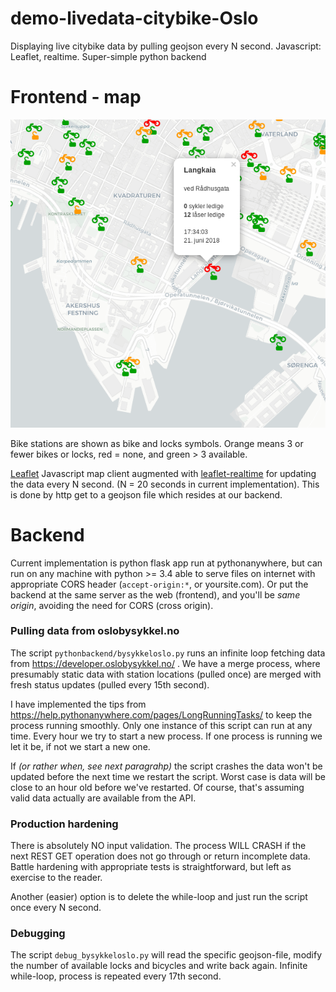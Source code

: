 # demo-livedata-citybike-Oslo
Displaying live citybike data by pulling geojson every N second. Javascript: Leaflet, realtime. Super-simple python backend  

# Frontend - map

![Realtime Oslo citybike map](./figures/leaflet_realtime_citybike_map.png "Citybike map")

Bike stations are shown as bike and locks symbols. Orange means 3 or fewer bikes or locks, red = none, and green > 3 available.

[Leaflet](https://leafletjs.com/) Javascript map client augmented with [leaflet-realtime](https://github.com/perliedman/leaflet-realtime) for updating the data every N second. (N = 20 seconds in current implementation). This is done by http get to a geojson file which resides at our backend.



# Backend

Current implementation is python flask app run at pythonanywhere, but can run on any machine with python >= 3.4 able to serve files on internet with appropriate CORS header (`accept-origin:*`, or yoursite.com). Or put the backend at the same server as the web (frontend), and you'll be _same origin_, avoiding the need for CORS (cross origin). 

### Pulling data from oslobysykkel.no

The script `pythonbackend/bysykkeloslo.py` runs an infinite loop fetching data from https://developer.oslobysykkel.no/ . We have a merge process, where presumably static data with station locations (pulled once) are merged with fresh status updates (pulled every 15th second).

I have implemented the tips from https://help.pythonanywhere.com/pages/LongRunningTasks/ to keep the process running smoothly. Only one instance of this script can run at any time. Every hour we try to start a new process. If one process is running we let it be, if not we start a new one.

If _(or rather when, see next paragrahp)_ the script crashes the data won't be updated before the next time we restart the script. Worst case is data will be close to an hour old before we've restarted. Of course, that's assuming valid data actually are available from the API.

### Production hardening

There is absolutely NO input validation. The process WILL CRASH if the next REST GET operation does not go through or return incomplete data. Battle hardening with appropriate tests is straightforward, but left as exercise to the reader.

Another (easier) option is to delete the while-loop and just run the script once every N second.

### Debugging

The script `debug_bysykkeloslo.py` will read the specific geojson-file, modify the number of available locks and bicycles and write back again. Infinite while-loop, process is repeated every 17th second.
